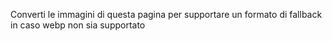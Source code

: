 Converti le immagini di questa pagina per supportare un formato di fallback in caso webp non sia supportato